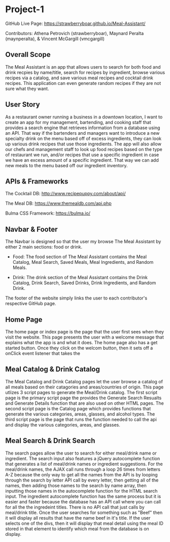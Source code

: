 # Project-1

GitHub Live Page: https://strawberryboar.github.io/Meal-Assistant/

Contributors: Athena Petrovich (strawberryboar), Maynard Peralta (maynperalta), & Vincent McGargill (vmcgargill)

## Overall Scope

The Meal Assistant is an app that allows users to search for both food and drink recpies by name/title, search for recipes by ingredient, browse various recipes via a catalog, and save various meal recipes and cocktail drink recipes. This application can even generate random recipes if they are not sure what they want.

## User Story

As a restaurant owner running a business in a downtown location, I want to create an app for my management, bartending, and cooking staff that provides a search engine that retrieves information from a database using an API. That way if the bartenders and managers want to introduce a new specialty drink on the menu based off of excess ingredients, they can look up various drink recipes that use those ingredients. The app will also allow our chefs and management staff to look up food recipes based on the type of restaurant we run, and/or recipes that use a specific ingredient in case we have an excess amount of a specific ingredient. That way we can add new meals to the menu based off our ingredient inventory.

## APIs & Frameworks

The Cocktail DB: http://www.recipepuppy.com/about/api/

The Meal DB: https://www.themealdb.com/api.php

Bulma CSS Framework: https://bulma.io/

## Navbar & Footer

The Navbar is designed so that the user my browse The Meal Assistant by either 2 main sections: food or drink.

- Food: The food section of The Meal Assistant contains the Meal Catalog, Meal Search, Saved Meals, Meal Ingredients, and Random Meals.

- Drink: The drink section of the Meal Assistant contains the Drink Catalog, Drink Search, Saved Drinks, Drink Ingredients, and Random Drink.

The footer of the website simply links the user to each contributor's respective GitHub page.

## Home Page

The home page or index page is the page that the user first sees when they visit the website. This page presents the user with a welcome message that explains what the app is and what it does. The home page also has a get started button. Once they click on the welcom button, then it sets off a onClick event listener that takes the

## Meal Catalog & Drink Catalog

The Meal Catalog and Drink Catalog pages let the user browse a catalog of all meals based on their catagories and areas/countries of origin. This page utlizes 3 script pages to generate the Meal/Drink catalog. The first script page is the primary script page the provides the Generate Search Resualts and Generate Details function that are also used on other HTML pages. The second script page is the Catalog page which provides functions that generate the various categories, areas, glasses, and alcohol types. The third script page is the page that runs the function needed to call the api and display the various categories, areas, and glasses.

## Meal Search & Drink Search

The search pages allow the user to search for either meal/drink name or ingredient. The search input also features a jQuery autocomplete function that generates a list of meal/drink names or ingredient suggestions. For the meal/drink names, the AJAX call runs through a loop 26 times from letters A-Z because the only way to get all the names from the API is by looping through the search by letter API call by every letter, then getting all of the names, then adding those names to the search by name array, then inputting those names in the autocomplete function for the HTML search input. The ingredient autocomplete function has the same process but it is easier and faster because the database has an API call where you can call for all the the ingredeint titles. There is no API call that just calls by meal/drink title. Once the user searches for something such as "Beef" then it will display all results that have the name beef in it's title. If the user selects one of the divs, then it will display that meal detail using the meal ID stored in that element to identify which meal from the database is on display.

